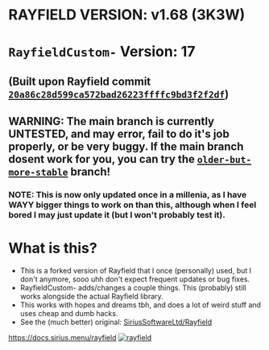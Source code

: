 # RAYFIELD VERSION: v1.68 (3K3W)
# `RayfieldCustom-` Version: 17
## (Built upon Rayfield commit [`20a86c28d599ca572bad26223ffffc9bd3f2f2df`](https://github.com/SiriusSoftwareLtd/Rayfield/commit/20a86c28d599ca572bad26223ffffc9bd3f2f2df))

## WARNING: The main branch is currently UNTESTED, and may error, fail to do it's job properly, or be very buggy. If the main branch dosent work for you, you can try the [`older-but-more-stable`](https://github.com/zombi-dev/RayfieldCustom-/tree/older-but-more-stable) branch!
### NOTE: This is now only updated once in a millenia, as I have WAYY bigger things to work on than this, although when I feel bored I may just update it (but I won't probably test it).

# What is this?
- This is a forked version of Rayfield that I once (personally) used, but I don't anymore, sooo uhh don't expect frequent updates or bug fixes.
- RayfieldCustom- adds/changes a couple things. This (probably) still works alongside the actual Rayfield library.
- This works with hopes and dreams tbh, and does a lot of weird stuff and uses cheap and dumb hacks.
- See the (much better) original: [SiriusSoftwareLtd/Rayfield](https://github.com/SiriusSoftwareLtd/Rayfield)

https://docs.sirius.menu/rayfield
[![rayfield](https://user-images.githubusercontent.com/77512805/197843157-3485a6e4-7b18-4372-8277-f3a2e7bd0317.png)](https://sirius.menu/discord)


